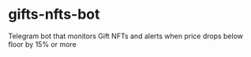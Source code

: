 # gifts-nfts-bot
Telegram bot that monitors Gift NFTs and alerts when price drops below floor by 15% or more
